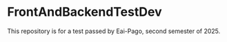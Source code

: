 # FrontAndBackendTestDev
This repository is for a test passed by Eai-Pago, second semester of 2025.
